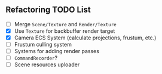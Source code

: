 ## Refactoring TODO List

- [ ] Merge `Scene/Texture` and `Render/Texture`
- [x] Use `Texture` for backbuffer render target
- [x] Camera ECS System (calculate projections, frustum, etc.)
- [ ] Frustum culling system 
- [ ] Systems for adding render passes
- [ ] `CommandRecorder`?
- [ ] Scene resources uploader